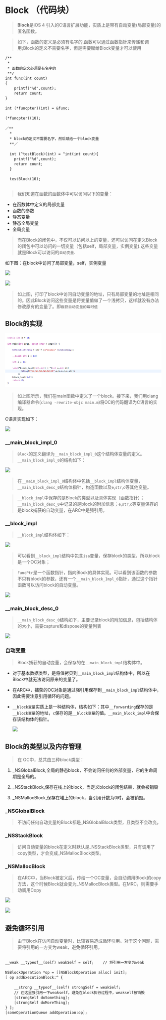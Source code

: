 # Block （代码块）

> **Block**是iOS 4 引入的C语言扩展功能，实质上是带有自动变量(局部变量)的匿名函数。

> 如下，函数的定义是必须有名字的,函数可以通过函数指针来传递和调用;Block的定义不需要名字，但是需要赋给Block变量才可以使用

```
/**
 *
 * 函数的定义必须是有名字的
 **/
int func(int count)
{
    printf("%d",count);
    return count;
}

int (*funcpter)(int) = &func;

(*funcpter)(10);

／**
  *
  * block的定义不需要名字，然后赋给一个block变量
  **／

  int (^testBlock)(int) = ^int(int count){
    printf("%d",count);
    return count;
  }

  testBlock(10);


```

> 我们知道在函数的函数体中可以访问以下的变量：

- 在函数体中定义的局部变量 
- 函数的参数
- 静态变量
- 静态全局变量 
- 全局变量

> 而在Block的闭包中，不仅可以访问以上的变量，还可以访问在定义Block的闭包中可以访问的一切变量（包括self，局部变量，实例变量).这些变量就是Block可以访问的`自动变量`. 

如下图：在block中访问了局部变量，self，实例变量

![][1]

![][2]

> 如上图，打印了block中访问自动变量的地址，只有局部变量的地址是相同的。因此Block访问这些变量是将变量值做了一个浅拷贝，这样就没有办法修改原有的变量了。即`截获自动变量的瞬时值`

## Block的实现

![block_实现1][3]

> 如上图所示，我们在main函数中定义了一个block。接下来，我们用clang编译器命令(`clang -rewrite-objc main.m`)将OC的代码翻译为C语言的实现。

C语言实现如下：

![][4]

### __main_block_impl_0

> `Block`的定义翻译为`__main_block_impl_0`这个结构体变量的定义。`__main_block_impl_0`的结构如下：

![][5]

> 在`__main_block_impl_0`结构体中包括`__block_impl`结构体变量，`__main_block_desc_0`结构体指针，构造函数以及`e`,`str`,`c`等其他变量。

>`__block_impl`中保存的是Block的类型以及具体实现（函数指针）；`__main_block_desc_0`中记录的是block的附加信息；`e`,`str`,`c`等变量保存的是block捕获的自动变量，在ARC中是强引用。

### __block_impl

> `__block_impl`结构体如下：

![][7]

> 可以看到`__block_impl`结构中包含`isa`变量，保存block的类型，所以block是一个OC对象；

>`FuncPtr`是一个函数指针，指向Block的具体实现。可以看到该函数的参数不只有block的参数，还有一个`__main_block_Impl_0`指针，通过这个指针函数可以访问block的自动变量。

![][6]

### __main_block_desc_0

> `__main_block_desc_0`结构如下，主要记录block的附加信息，包括结构体的大小，需要capture和dispose的变量列表

![][8]

### 自动变量

> Block捕获的自动变量，会保存的在`__main_block_impl`结构体中。

- 对于基本数据类型，是将值拷贝到`__main_block_impl`结构体中，所以在Block中就无法访问原来的变量了。

- 在ARC中，捕获的OC对象是通过强引用保存到`__main_block_impl`结构体中，因此需要注意引用循环的问题。

- `__block变量`实质上是一种结构体，结构如下：其中`__forwarding`保存的是`__block变量`的地址，`c`保存的是`__block变量`的值。`__main_block_impl`中会保存该结构体的指针。

   ![][9]


## Block的类型以及内存管理

> 在 OC中，总共由三种block类型：

1. _NSGlobalBlock,全局的静态block，不会访问任何的外部变量，它的生命周期是全局的。

2. _NSStackBlock,保存在栈上的block，当定义block的闭包结束，就会被销毁

3. _NSMallocBlock,保存在堆上的block，当引用计数为0时，会被销毁。

### _NSGlobalBlock

> 不访问任何自动变量的Block都是_NSGlobalBlock类型，且类型不会改变。

### _NSStackBlock

> 访问自动变量的block在定义时默认是_NSStackBlock类型，只有调用了copy类型，才会变成_NSMallocBlock类型。

### _NSMallocBlock

> 在ARC中，当Block被定义后，传给一个OC变量，会自动调用Block的copy方法，这个时候Block就会变为_NSMallocBlock类型。在MRC，则需要手动调用Copy

![][10]

![][11]

## 避免循环引用

> 由于Block在访问自动变量时，比较容易造成循环引用。对于这个问题，需要将引用的一方变为weak，避免循环引用。

```

__weak __typeof__(self) weakSelf = self;    // 将引用一方变为weak

NSBlockOperation *op = [[NSBlockOperation alloc] init];
[ op addExecutionBlock:^ {

    __strong __typeof__(self) strongSelf = weakSelf;
    // 在这里强引用一下weakself，避免在block执行过程中，weakself被销毁
    [strongSelf doSomething];
    [strongSelf doMoreThing];
} ];
[someOperationQueue addOperation:op];

```







[1]:pic/test.png
[2]:pic/result.png
[3]:pic/block_实现1.png
[4]:pic/block_实现2.png
[5]:pic/block_实现3.png
[6]:pic/block_实现4.png
[7]:pic/block_实现5.png
[8]:pic/block_实现6.png
[9]:pic/block_实现7.png
[10]:pic/Block的类型以及内存管理1.png
[11]:pic/Block的类型以及内存管理2.png

